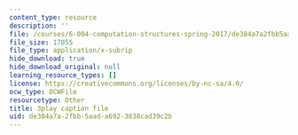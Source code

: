 ```yaml
---
content_type: resource
description: ''
file: /courses/6-004-computation-structures-spring-2017/de384a7a2fbb5aada6923838cad39c2b_0LqS5QtpSVE.vtt
file_size: 17055
file_type: application/x-subrip
hide_download: true
hide_download_original: null
learning_resource_types: []
license: https://creativecommons.org/licenses/by-nc-sa/4.0/
ocw_type: OCWFile
resourcetype: Other
title: 3play caption file
uid: de384a7a-2fbb-5aad-a692-3838cad39c2b
---
```

